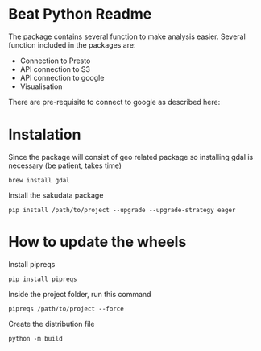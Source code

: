 # Beat Python Readme

The package contains several function to make analysis easier. Several function included in the packages are:
- Connection to Presto
- API connection to S3
- API connection to google
- Visualisation

There are pre-requisite to connect to google as described here:

# Instalation
Since the package will consist of geo related package so installing gdal is necessary (be patient, takes time)
```
brew install gdal
```
Install the sakudata package
```
pip install /path/to/project --upgrade --upgrade-strategy eager
```


# How to update the wheels

Install pipreqs
```
pip install pipreqs
```
Inside the project folder, run this command
```
pipreqs /path/to/project --force
```
Create the distribution file
```
python -m build
```

